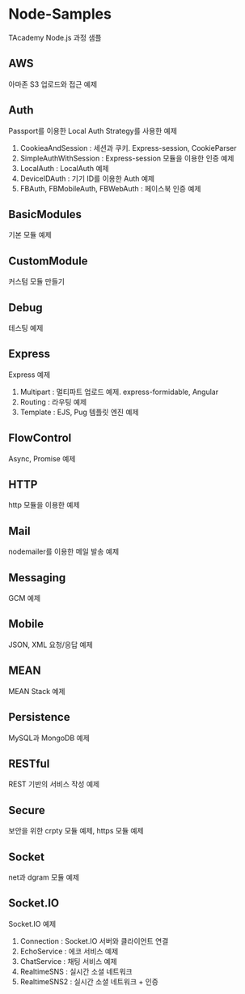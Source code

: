 # Node-Samples
TAcademy Node.js 과정 샘플

## AWS
아마존 S3 업로드와 접근 예제

## Auth
Passport를 이용한 Local Auth Strategy를 사용한 예제

1. CookieaAndSession : 세션과 쿠키. Express-session, CookieParser
1. SimpleAuthWithSession : Express-session 모듈을 이용한 인증 예제
1. LocalAuth : LocalAuth 예제
1. DeviceIDAuth : 기기 ID를 이용한 Auth 예제
1. FBAuth, FBMobileAuth, FBWebAuth : 페이스북 인증 예제

## BasicModules
기본 모듈 예제

## CustomModule
커스텀 모듈 만들기

## Debug
테스팅 예제

## Express
Express 예제

1. Multipart : 멀티파트 업로드 예제. express-formidable, Angular
1. Routing : 라우팅 예제
1. Template : EJS, Pug 템플릿 엔진 예제

## FlowControl
Async, Promise 예제

## HTTP
http 모듈을 이용한 예제

## Mail
nodemailer를 이용한 메일 발송 예제

## Messaging
GCM 예제

## Mobile
JSON, XML 요청/응답 예제

## MEAN
MEAN Stack 예제

## Persistence
MySQL과 MongoDB 예제

## RESTful
REST 기반의 서비스 작성 예제

## Secure
보안을 위한 crpty 모듈 예제, https 모듈 예제

## Socket
net과 dgram 모듈 예제

## Socket.IO
Socket.IO 예제

1. Connection : Socket.IO 서버와 클라이언트 연결
1. EchoService : 에코 서비스 예제
1. ChatService : 채팅 서비스 예제
1. RealtimeSNS : 실시간 소셜 네트워크
1. RealtimeSNS2 : 실시간 소셜 네트워크 + 인증

